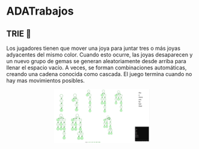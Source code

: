 # ADATrabajos


## TRIE 📌
Los jugadores tienen que mover una joya para juntar tres o más joyas adyacentes del mismo color. Cuando esto ocurre, las joyas desaparecen y un nuevo grupo de gemas se generan aleatoriamente desde arriba para llenar el espacio vacío. A veces, se forman combinaciones automáticas, creando una cadena conocida como cascada. 
El juego termina cuando no hay mas movimientos posibles.

<p align="center">
  <img width="50%" height="50%" src="Trie/prueba1.PNG">
</p>
